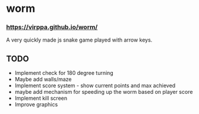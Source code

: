 # worm

### https://virppa.github.io/worm/
A very quickly made js snake game played with arrow keys.

## TODO
- Implement check for 180 degree turning
- Maybe add walls/maze
- Implement score system - show current points and max achieved
- maybe add mechanism for speeding up the worm based on player score
- Implement kill screen
- Improve graphics
